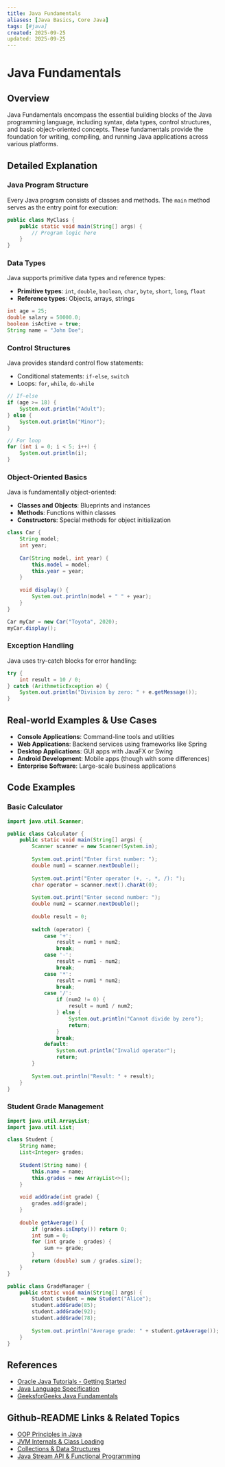 ```yaml
---
title: Java Fundamentals
aliases: [Java Basics, Core Java]
tags: [#java]
created: 2025-09-25
updated: 2025-09-25
---
```


# Java Fundamentals

## Overview

Java Fundamentals encompass the essential building blocks of the Java programming language, including syntax, data types, control structures, and basic object-oriented concepts. These fundamentals provide the foundation for writing, compiling, and running Java applications across various platforms.

## Detailed Explanation

### Java Program Structure

Every Java program consists of classes and methods. The `main` method serves as the entry point for execution:

```java
public class MyClass {
    public static void main(String[] args) {
        // Program logic here
    }
}
```

### Data Types

Java supports primitive data types and reference types:

- **Primitive types**: `int`, `double`, `boolean`, `char`, `byte`, `short`, `long`, `float`
- **Reference types**: Objects, arrays, strings

```java
int age = 25;
double salary = 50000.0;
boolean isActive = true;
String name = "John Doe";
```

### Control Structures

Java provides standard control flow statements:

- Conditional statements: `if-else`, `switch`
- Loops: `for`, `while`, `do-while`

```java
// If-else
if (age >= 18) {
    System.out.println("Adult");
} else {
    System.out.println("Minor");
}

// For loop
for (int i = 0; i < 5; i++) {
    System.out.println(i);
}
```

### Object-Oriented Basics

Java is fundamentally object-oriented:

- **Classes and Objects**: Blueprints and instances
- **Methods**: Functions within classes
- **Constructors**: Special methods for object initialization

```java
class Car {
    String model;
    int year;
    
    Car(String model, int year) {
        this.model = model;
        this.year = year;
    }
    
    void display() {
        System.out.println(model + " " + year);
    }
}

Car myCar = new Car("Toyota", 2020);
myCar.display();
```

### Exception Handling

Java uses try-catch blocks for error handling:

```java
try {
    int result = 10 / 0;
} catch (ArithmeticException e) {
    System.out.println("Division by zero: " + e.getMessage());
}
```

## Real-world Examples & Use Cases

- **Console Applications**: Command-line tools and utilities
- **Web Applications**: Backend services using frameworks like Spring
- **Desktop Applications**: GUI apps with JavaFX or Swing
- **Android Development**: Mobile apps (though with some differences)
- **Enterprise Software**: Large-scale business applications

## Code Examples

### Basic Calculator

```java
import java.util.Scanner;

public class Calculator {
    public static void main(String[] args) {
        Scanner scanner = new Scanner(System.in);
        
        System.out.print("Enter first number: ");
        double num1 = scanner.nextDouble();
        
        System.out.print("Enter operator (+, -, *, /): ");
        char operator = scanner.next().charAt(0);
        
        System.out.print("Enter second number: ");
        double num2 = scanner.nextDouble();
        
        double result = 0;
        
        switch (operator) {
            case '+':
                result = num1 + num2;
                break;
            case '-':
                result = num1 - num2;
                break;
            case '*':
                result = num1 * num2;
                break;
            case '/':
                if (num2 != 0) {
                    result = num1 / num2;
                } else {
                    System.out.println("Cannot divide by zero");
                    return;
                }
                break;
            default:
                System.out.println("Invalid operator");
                return;
        }
        
        System.out.println("Result: " + result);
    }
}
```

### Student Grade Management

```java
import java.util.ArrayList;
import java.util.List;

class Student {
    String name;
    List<Integer> grades;
    
    Student(String name) {
        this.name = name;
        this.grades = new ArrayList<>();
    }
    
    void addGrade(int grade) {
        grades.add(grade);
    }
    
    double getAverage() {
        if (grades.isEmpty()) return 0;
        int sum = 0;
        for (int grade : grades) {
            sum += grade;
        }
        return (double) sum / grades.size();
    }
}

public class GradeManager {
    public static void main(String[] args) {
        Student student = new Student("Alice");
        student.addGrade(85);
        student.addGrade(92);
        student.addGrade(78);
        
        System.out.println("Average grade: " + student.getAverage());
    }
}
```

## References

- [Oracle Java Tutorials - Getting Started](https://docs.oracle.com/javase/tutorial/getStarted/index.html)
- [Java Language Specification](https://docs.oracle.com/javase/specs/jls/se21/html/index.html)
- [GeeksforGeeks Java Fundamentals](https://www.geeksforgeeks.org/java/)

## Github-README Links & Related Topics

- [OOP Principles in Java](../oop-principles-in-java/README.md)
- [JVM Internals & Class Loading](../jvm-internals-class-loading/README.md)
- [Collections & Data Structures](../collections-and-data-structures/README.md)
- [Java Stream API & Functional Programming](../java-stream-api-and-functional-programming/README.md)
